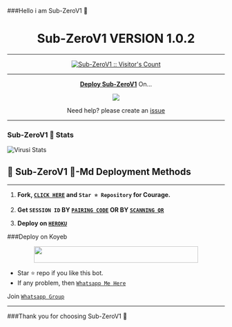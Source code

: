 ###Hello i am Sub-ZeroV1 💙
<h1  align="center"> Sub-ZeroV1 VERSION 1.0.2  </h1>
<p align="center">  

***
 <a aria-label="Sub-ZeroV1 is free to use" href="https://github.com/Chisayantando/Sub-ZeroV1" target="_blank">

</p>
<p align="center"><img src="https://profile-counter.glitch.me/{Chisayantando)/count.svg" alt="Sub-ZeroV1 :: Visitor's Count" /></p>

---

<p align="center">
  <a href="https://github.com/Chisayantando/Sub-ZeroV1"><b>Deploy Sub-ZeroV1</b></a> On...
</p>

<p align="center">
  <a href="https://dashboard.heroku.com/new?template=https://github.com/Chisayantando/Sub-ZeroV1"><img src="https://img.shields.io/badge/heroku-9d7acc?style=for-the-badge&logo=heroku&logoColor=430098"></a>

<p align="center">Need help? please create an <a href="https://github.com/Chisayantando/Sub-ZeroV1/issues">issue</a></p>

---

 <h3>Sub-ZeroV1 💙 Stats</h3>

![Virusi Stats](https://github-readme-stats.vercel.app/api/pin/?username=Vurusian&repo=Virusi-Mbaya-Md&show_owner=true&theme=dark)


    
   
## 💙 Sub-ZeroV1 💙-Md Deployment Methods
---
1.  **Fork, [`CLICK HERE`](https://github.com/Vurusian/Virusi-Mbaya-Md/fork) and `Star ⭐ Repository` for Courage.**
2.  **Get `SESSION ID` BY    [`PAIRING CODE`](https://peqcod-d70aeb8502a2.herokuapp.com/pair)
OR BY [`SCANNING QR`](https://pearni-3db1e9057508.herokuapp.com)**
    
   4. **Deploy on [`HEROKU`](https://dashboard.heroku.com/new?template=https://github.com/Vurusian/Virusi-Mbaya-Md)**

###Deploy on Koyeb
   <br>
   <p align="center"><a href="https://app.koyeb.com/apps/deploy?type=git&repository=github.com/Chisayantando/Sub-ZeroV1 &branch=main&env[SESSION_ID]&env[OWNER_NUMBER]=263715275611&env[MONGODB_URI]&&env[OWNER_NAME]=ᴍʀ ɴᴛᴀɴᴅᴏ ᴏғᴄ💙&env[KOYEB_API]&env[PREFIX]=.&env[WAPRESENCE]&env[AUTO_READ_STATUS]=false&env[DISABLE_PM]=false&env[PACK_AUTHER]=whatsapp+bot&env[PACK_NAME]=Sub-ZeroV1 &env[STYLE]=0&env[MODE]=private&env[READ_MESSAGE]=false&env[THEME]=Whatsappbot&env[WARN_COUNT]=3&env[BLOCK_JID]=null&env[TIME_ZONE]=Africa/Lagos&name=Sub-ZeroV1 &env[KOYEB_NAME]=Sub-ZeroV1 &env[SUDO]=null&env[THUMB_IMAGE]=https://telegra.ph/file/1fce7dd9748d187fda061.jpg"> <img src="https://www.koyeb.com/static/images/deploy/button.svg" width="380" height="38.45""/></a></p>



- Star ⭐ repo if you like this bot.
- If any problem, then [`Whatsapp Me Here`](https://wa.me/263715275611)
  
Join [`Whatsapp Group`](https://)
_____________________
###Thank you for choosing Sub-ZeroV1 💙
